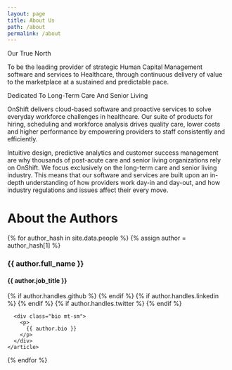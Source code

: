 ```yaml
---
layout: page
title: About Us
path: /about
permalink: /about
---
```


<div class="card pa-md mt-sm">
  <span class='h2'>Our True North</span>
  <div class="mt-sm">
    <p>To be the leading provider of strategic Human Capital Management software and services to Healthcare, through continuous delivery of value to the marketplace at a sustained and predictable pace.</p>
  </div>
</div>

<div class="card pa-md">
<span class='h2'>Dedicated To Long-Term Care And Senior Living</span>
  <div class="mt-sm">
    <p>OnShift delivers cloud-based software and proactive services to solve everyday workforce challenges in healthcare. Our suite of products for hiring, scheduling and workforce analysis drives quality care, lower costs and higher performance by empowering providers to staff consistently and efficiently.</p>
    <p>Intuitive design, predictive analytics and customer success management are why thousands of post-acute care and senior living organizations rely on OnShift. We focus exclusively on the long-term care and senior living industry. This means that our software and services are built upon an in-depth understanding of how providers work day-in and day-out, and how industry regulations and issues affect their every move.</p>
  </div>
</div>

# About the Authors

<div class="authors">
  {% for author_hash in site.data.people %}
  {% assign author = author_hash[1] %}
    <article class="author card pa-md mt-sm" id="author-{{ author_hash[0] }}">
      <div class="flex flex-wrap flex-center">
        <div class="flex-0-auto pr-sm">
          <div class="img-circle img-circle-xl" style="background-image: url({% if author.avatar %}{{ author.avatar }}{% else %}https://upload.wikimedia.org/wikipedia/commons/7/7c/Profile_avatar_placeholder_large.png{% endif %});"></div>
        </div>
        <div class="flex-1-auto">
          <h3 class="mt-0">{{ author.full_name }}</h3>
          <h4 class='mt-sm'>{{ author.job_title }}</h4>
          <div class='mt-sm'>
            {% if author.handles.github %}
            <a href="http://github.com/{{ author.handles.github }}"><i class="svg-icon github"></i></a>
            {% endif %}
            {% if author.handles.linkedin %}
            <a href="https://www.linkedin.com/in/{{ author.handles.linkedin }}/"><i class="svg-icon linkedin"></i></a>
            {% endif %}
            {% if author.handles.twitter %}
            <a href="https://twitter.com/{{ author.handles.twitter }}"><i class="svg-icon twitter"></i></a>
            {% endif %}
          </div>
        </div>
      </div>

      <div class="bio mt-sm">
        <p>
          {{ author.bio }}
        </p>
      </div>
    </article>
  {% endfor %}
</div>
